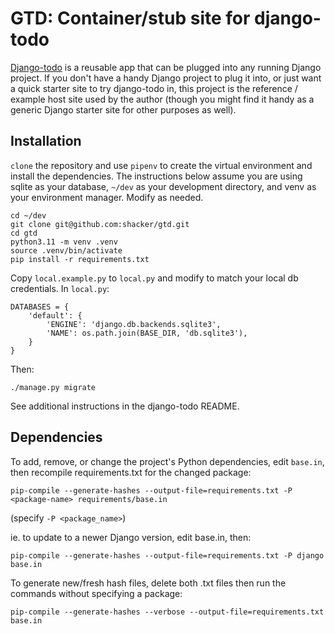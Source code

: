 # GTD: Container/stub site for django-todo

[Django-todo](https://github.com/shacker/django-todo) is a reusable app that can be plugged into any
running Django project. If you don't have a handy Django project to plug it into, or just want a
quick starter site to try django-todo in, this project is the reference / example host site used by
the author (though you might find it handy as a generic Django starter site for other purposes as
well).

## Installation

`clone` the repository and use `pipenv` to create the virtual environment and install the
dependencies. The instructions below assume you are using sqlite as your database, `~/dev` as your
development directory, and venv as your environment manager. Modify as needed.

```
cd ~/dev
git clone git@github.com:shacker/gtd.git
cd gtd
python3.11 -m venv .venv
source .venv/bin/activate
pip install -r requirements.txt
```

Copy `local.example.py` to `local.py` and modify to match your local db credentials. In `local.py`:

```
DATABASES = {
    'default': {
        'ENGINE': 'django.db.backends.sqlite3',
        'NAME': os.path.join(BASE_DIR, 'db.sqlite3'),
    }
}
```

Then:

`./manage.py migrate`

See additional instructions in the django-todo README.


## Dependencies

To add, remove, or change the project's Python dependencies, edit `base.in`, then recompile
requirements.txt for the changed package:

```
pip-compile --generate-hashes --output-file=requirements.txt -P <package-name> requirements/base.in
```

(specify `-P <package_name>`)

ie. to update to a newer Django version, edit base.in, then:

```
pip-compile --generate-hashes --output-file=requirements.txt -P django base.in
```

To generate new/fresh hash files, delete both .txt files then run the commands without specifying a package:

```
pip-compile --generate-hashes --verbose --output-file=requirements.txt base.in
```